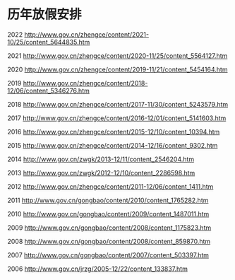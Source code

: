 # 历年放假安排

2022
http://www.gov.cn/zhengce/content/2021-10/25/content_5644835.htm

2021
http://www.gov.cn/zhengce/content/2020-11/25/content_5564127.htm

2020
http://www.gov.cn/zhengce/content/2019-11/21/content_5454164.htm

2019
http://www.gov.cn/zhengce/content/2018-12/06/content_5346276.htm

2018
http://www.gov.cn/zhengce/content/2017-11/30/content_5243579.htm

2017
http://www.gov.cn/zhengce/content/2016-12/01/content_5141603.htm

2016
http://www.gov.cn/zhengce/content/2015-12/10/content_10394.htm

2015
http://www.gov.cn/zhengce/content/2014-12/16/content_9302.htm

2014
http://www.gov.cn/zwgk/2013-12/11/content_2546204.htm

2013
http://www.gov.cn/zwgk/2012-12/10/content_2286598.htm

2012
http://www.gov.cn/zhengce/content/2011-12/06/content_1411.htm

2011
http://www.gov.cn/gongbao/content/2010/content_1765282.htm

2010
http://www.gov.cn/gongbao/content/2009/content_1487011.htm

2009
http://www.gov.cn/gongbao/content/2008/content_1175823.htm

2008
http://www.gov.cn/gongbao/content/2008/content_859870.htm

2007
http://www.gov.cn/gongbao/content/2007/content_503397.htm

2006
http://www.gov.cn/jrzg/2005-12/22/content_133837.htm
